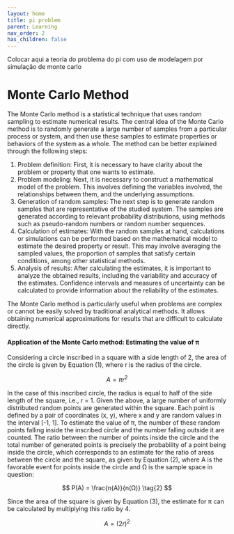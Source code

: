 ```yaml
---
layout: home
title: pi problem
parent: Learning
nav_order: 2
has_children: false
---
```


Colocar aqui a teoria do problema do pi com uso de modelagem por simulação de monte carlo

# Monte Carlo Method

The Monte Carlo method is a statistical technique that uses random sampling to estimate numerical results.
The central idea of the Monte Carlo method is to randomly generate a large number of samples from a particular process or system, and then use these samples to estimate properties or behaviors of the system as a whole.
The method can be better explained through the following steps:

1. Problem definition: First, it is necessary to have clarity about the problem or property that one wants to estimate.
2. Problem modeling: Next, it is necessary to construct a mathematical model of the problem. This involves defining the variables involved, the relationships between them, and the underlying assumptions.
3. Generation of random samples: The next step is to generate random samples that are representative of the studied system. The samples are generated according to relevant probability distributions, using methods such as pseudo-random numbers or random number sequences.
4. Calculation of estimates: With the random samples at hand, calculations or simulations can be performed based on the mathematical model to estimate the desired property or result. This may involve averaging the sampled values, the proportion of samples that satisfy certain conditions, among other statistical methods.
5. Analysis of results: After calculating the estimates, it is important to analyze the obtained results, including the variability and accuracy of the estimates. Confidence intervals and measures of uncertainty can be calculated to provide information about the reliability of the estimates.

The Monte Carlo method is particularly useful when problems are complex or cannot be easily solved by traditional analytical methods. It allows obtaining numerical approximations for results that are difficult to calculate directly.

#### Application of the Monte Carlo method: Estimating the value of π

Considering a circle inscribed in a square with a side length of 2, the area of the circle is given by Equation (1), where r is the radius of the circle.

$$
A = πr^2
\tag{1}
$$


In the case of this inscribed circle, the radius is equal to half of the side length of the square, i.e., r = 1. Given the above, a large number of uniformly distributed random points are generated within the square. Each point is defined by a pair of coordinates (x, y), where x and y are random values in the interval [-1, 1]. To estimate the value of π, the number of these random points falling inside the inscribed circle and the number falling outside it are counted. The ratio between the number of points inside the circle and the total number of generated points is precisely the probability of a point being inside the circle, which corresponds to an estimate for the ratio of areas between the circle and the square, as given by Equation (2), where A is the favorable event for points inside the circle and Ω is the sample space in question:

$$
P(A) = \frac{n(A)}{n(Ω)}
\tag{2}
$$

Since the area of the square is given by Equation (3), the estimate for π can be calculated by multiplying this ratio by 4.

$$
A = (2r)^2
\tag{3}
$$